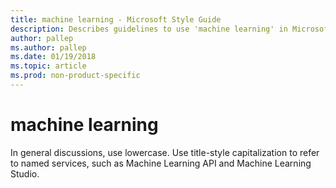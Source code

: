 ```yaml
---
title: machine learning - Microsoft Style Guide
description: Describes guidelines to use 'machine learning' in Microsoft documents and provides alternate examples.
author: pallep
ms.author: pallep
ms.date: 01/19/2018
ms.topic: article
ms.prod: non-product-specific
---
```


# machine learning

In general discussions, use lowercase. Use title-style capitalization to refer to named services, such as Machine Learning API and Machine Learning Studio.
